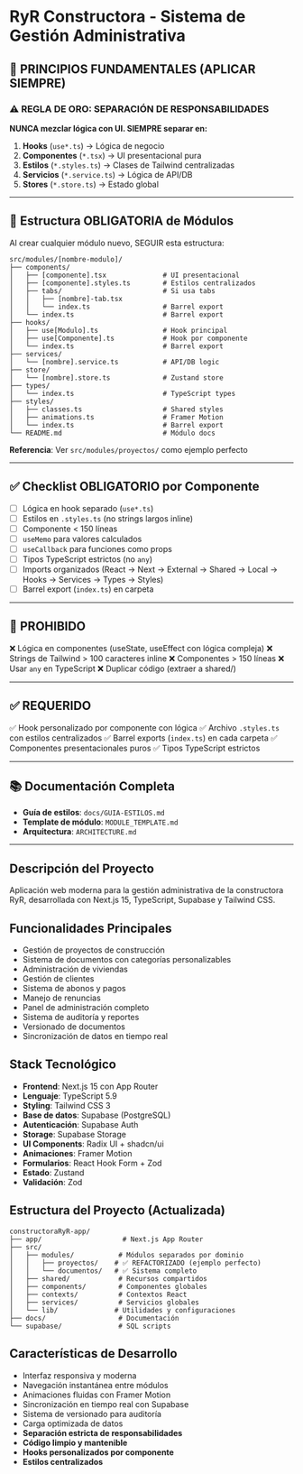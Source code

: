 # RyR Constructora - Sistema de Gestión Administrativa

## 🎯 PRINCIPIOS FUNDAMENTALES (APLICAR SIEMPRE)

### ⚠️ REGLA DE ORO: SEPARACIÓN DE RESPONSABILIDADES

**NUNCA mezclar lógica con UI. SIEMPRE separar en:**

1. **Hooks** (`use*.ts`) → Lógica de negocio
2. **Componentes** (`*.tsx`) → UI presentacional pura
3. **Estilos** (`*.styles.ts`) → Clases de Tailwind centralizadas
4. **Servicios** (`*.service.ts`) → Lógica de API/DB
5. **Stores** (`*.store.ts`) → Estado global

---

## 📁 Estructura OBLIGATORIA de Módulos

Al crear cualquier módulo nuevo, SEGUIR esta estructura:

```
src/modules/[nombre-modulo]/
├── components/
│   ├── [componente].tsx              # UI presentacional
│   ├── [componente].styles.ts        # Estilos centralizados
│   ├── tabs/                         # Si usa tabs
│   │   ├── [nombre]-tab.tsx
│   │   └── index.ts                  # Barrel export
│   └── index.ts                      # Barrel export
├── hooks/
│   ├── use[Modulo].ts                # Hook principal
│   ├── use[Componente].ts            # Hook por componente
│   └── index.ts                      # Barrel export
├── services/
│   └── [nombre].service.ts           # API/DB logic
├── store/
│   └── [nombre].store.ts             # Zustand store
├── types/
│   └── index.ts                      # TypeScript types
├── styles/
│   ├── classes.ts                    # Shared styles
│   ├── animations.ts                 # Framer Motion
│   └── index.ts                      # Barrel export
└── README.md                         # Módulo docs
```

**Referencia**: Ver `src/modules/proyectos/` como ejemplo perfecto

---

## ✅ Checklist OBLIGATORIO por Componente

- [ ] Lógica en hook separado (`use*.ts`)
- [ ] Estilos en `.styles.ts` (no strings largos inline)
- [ ] Componente < 150 líneas
- [ ] `useMemo` para valores calculados
- [ ] `useCallback` para funciones como props
- [ ] Tipos TypeScript estrictos (no `any`)
- [ ] Imports organizados (React → Next → External → Shared → Local → Hooks → Services → Types → Styles)
- [ ] Barrel export (`index.ts`) en carpeta

---

## 🚫 PROHIBIDO

❌ Lógica en componentes (useState, useEffect con lógica compleja)
❌ Strings de Tailwind > 100 caracteres inline
❌ Componentes > 150 líneas
❌ Usar `any` en TypeScript
❌ Duplicar código (extraer a shared/)

---

## ✅ REQUERIDO

✅ Hook personalizado por componente con lógica
✅ Archivo `.styles.ts` con estilos centralizados
✅ Barrel exports (`index.ts`) en cada carpeta
✅ Componentes presentacionales puros
✅ Tipos TypeScript estrictos

---

## 📚 Documentación Completa

- **Guía de estilos**: `docs/GUIA-ESTILOS.md`
- **Template de módulo**: `MODULE_TEMPLATE.md`
- **Arquitectura**: `ARCHITECTURE.md`

---

## Descripción del Proyecto

Aplicación web moderna para la gestión administrativa de la constructora RyR, desarrollada con Next.js 15, TypeScript, Supabase y Tailwind CSS.

## Funcionalidades Principales

- Gestión de proyectos de construcción
- Sistema de documentos con categorías personalizables
- Administración de viviendas
- Gestión de clientes
- Sistema de abonos y pagos
- Manejo de renuncias
- Panel de administración completo
- Sistema de auditoría y reportes
- Versionado de documentos
- Sincronización de datos en tiempo real

## Stack Tecnológico

- **Frontend**: Next.js 15 con App Router
- **Lenguaje**: TypeScript 5.9
- **Styling**: Tailwind CSS 3
- **Base de datos**: Supabase (PostgreSQL)
- **Autenticación**: Supabase Auth
- **Storage**: Supabase Storage
- **UI Components**: Radix UI + shadcn/ui
- **Animaciones**: Framer Motion
- **Formularios**: React Hook Form + Zod
- **Estado**: Zustand
- **Validación**: Zod

## Estructura del Proyecto (Actualizada)

```
constructoraRyR-app/
├── app/                    # Next.js App Router
├── src/
│   ├── modules/           # Módulos separados por dominio
│   │   ├── proyectos/    # ✅ REFACTORIZADO (ejemplo perfecto)
│   │   └── documentos/   # ✅ Sistema completo
│   ├── shared/            # Recursos compartidos
│   ├── components/        # Componentes globales
│   ├── contexts/          # Contextos React
│   ├── services/          # Servicios globales
│   └── lib/              # Utilidades y configuraciones
├── docs/                  # Documentación
└── supabase/              # SQL scripts
```

## Características de Desarrollo

- Interfaz responsiva y moderna
- Navegación instantánea entre módulos
- Animaciones fluidas con Framer Motion
- Sincronización en tiempo real con Supabase
- Sistema de versionado para auditoría
- Carga optimizada de datos
- **Separación estricta de responsabilidades**
- **Código limpio y mantenible**
- **Hooks personalizados por componente**
- **Estilos centralizados**
